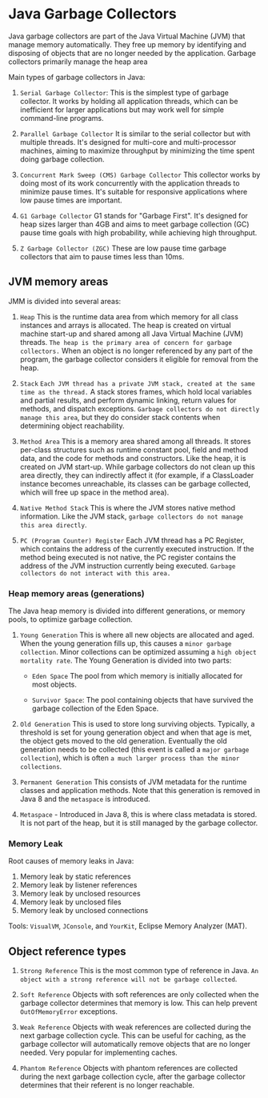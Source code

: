 # Java Garbage Collectors

Java garbage collectors are part of the Java Virtual Machine (JVM) that manage memory automatically.
They free up memory by identifying and disposing of objects that are no longer needed by the application.
Garbage collectors primarily manage the heap area

Main types of garbage collectors in Java:

1. `Serial Garbage Collector`: This is the simplest type of garbage collector.
  It works by holding all application threads, which can be inefficient for larger applications but may work well for simple command-line programs.

2. `Parallel Garbage Collector`
  It is similar to the serial collector but with multiple threads.
  It's designed for multi-core and multi-processor machines, aiming to maximize throughput by minimizing the time spent doing garbage collection.

3. `Concurrent Mark Sweep (CMS) Garbage Collector`
  This collector works by doing most of its work concurrently with the application threads to minimize pause times.
  It's suitable for responsive applications where low pause times are important.

4. `G1 Garbage Collector`
  G1 stands for "Garbage First".
  It's designed for heap sizes larger than 4GB and aims to meet garbage collection (GC) pause time goals with high probability, while achieving high throughput.

5. `Z Garbage Collector (ZGC)`
  These are low pause time garbage collectors that aim to pause times less than 10ms.


## JVM memory areas

JMM is divided into several areas:

1. `Heap`
  This is the runtime data area from which memory for all class instances and arrays is allocated.
  The heap is created on virtual machine start-up and shared among all Java Virtual Machine (JVM) threads.
  `The heap is the primary area of concern for garbage collectors.` 
  When an object is no longer referenced by any part of the program, the garbage collector considers it eligible for removal from the heap.

2. `Stack`
  `Each JVM thread has a private JVM stack, created at the same time as the thread.`
  A stack stores frames, which hold local variables and partial results, and perform dynamic linking, return values for methods, and dispatch exceptions.
  `Garbage collectors do not directly manage this area`, but they do consider stack contents when determining object reachability.

3. `Method Area`
   This is a memory area shared among all threads.
   It stores per-class structures such as runtime constant pool, field and method data, and the code for methods and constructors.
   Like the heap, it is created on JVM start-up.
   While garbage collectors do not clean up this area directly, they can indirectly affect it (for example, if a ClassLoader instance becomes unreachable, its classes can be garbage collected, which will free up space in the method area).

4. `Native Method Stack`
  This is where the JVM stores native method information. Like the JVM stack, `garbage collectors do not manage this area directly`.

5. `PC (Program Counter) Register`
  Each JVM thread has a PC Register, which contains the address of the currently executed instruction.
  If the method being executed is not native, the PC register contains the address of the JVM instruction currently being executed. `Garbage collectors do not interact with this area.`

### Heap memory areas (generations)

The Java heap memory is divided into different generations, or memory pools, to optimize garbage collection.

1. `Young Generation`
  This is where all new objects are allocated and aged.
  When the young generation fills up, this causes a `minor garbage collection`.
  Minor collections can be optimized assuming a `high object mortality rate`. The Young Generation is divided into two parts:

    - `Eden Space` The pool from which memory is initially allocated for most objects.

    - `Survivor Space`: The pool containing objects that have survived the garbage collection of the Eden Space.

2. `Old Generation`
  This is used to store long surviving objects.
  Typically, a threshold is set for young generation object and when that age is met, the object gets moved to the old generation.
  Eventually the old generation needs to be collected (this event is called a `major garbage collection`), which is often `a much larger process than the minor collections`.

3. `Permanent Generation`
  This consists of JVM metadata for the runtime classes and application methods.
  Note that this generation is removed in Java 8 and the `metaspace` is introduced.

4. `Metaspace` - Introduced in Java 8, this is where class metadata is stored.
  It is not part of the heap, but it is still managed by the garbage collector.

### Memory Leak

Root causes of memory leaks in Java:
1. Memory leak by static references
2. Memory leak by listener references
3. Memory leak by unclosed resources
4. Memory leak by unclosed files
5. Memory leak by unclosed connections

Tools: `VisualVM`, `JConsole`, and `YourKit`, Eclipse Memory Analyzer (MAT).

## Object reference types

1. `Strong Reference`
  This is the most common type of reference in Java.
  `An object with a strong reference will not be garbage collected`.

2. `Soft Reference`
  Objects with soft references are only collected when the garbage collector determines that memory is low.
  This can help prevent `OutOfMemoryError` exceptions.

3. `Weak Reference`
  Objects with weak references are collected during the next garbage collection cycle.
  This can be useful for caching, as the garbage collector will automatically remove objects that are no longer needed.
  Very popular for implementing caches.

4. `Phantom Reference`
  Objects with phantom references are collected during the next garbage collection cycle, after the garbage collector determines that their referent is no longer reachable.
